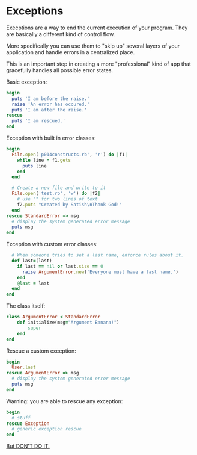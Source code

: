 # Exceptions

Execptions are a way to end the current execution of your program. They are basically a different kind of control flow.

More specifically you can use them to "skip up" several layers of your application and handle errors in a centralized place.

This is an important step in creating a more "professional" kind of app that gracefully handles all possible error states.

Basic exception:
```ruby
begin
  puts 'I am before the raise.'
  raise 'An error has occured.'
  puts 'I am after the raise.'
rescue
  puts 'I am rescued.'
end
```

Exception with built in error classes:
```ruby
begin
  File.open('p014constructs.rb', 'r') do |f1|
    while line = f1.gets
      puts line
    end
  end

  # Create a new file and write to it
  File.open('test.rb', 'w') do |f2|
    # use "" for two lines of text
    f2.puts "Created by Satish\nThank God!"
  end
rescue StandardError => msg
  # display the system generated error message
  puts msg
end
```

Exception with custom error classes:
```ruby
  # When someone tries to set a last name, enforce rules about it.
  def last=(last)
    if last == nil or last.size == 0
      raise ArgumentError.new('Everyone must have a last name.')
    end
    @last = last
  end
end
```

The class itself:
```ruby
class ArgumentError < StandardError
    def initialize(msg="Argument Banana!")
        super
    end
end
```

Rescue a custom exception:
```ruby
begin
  User.last
rescue ArgumentError => msg
  # display the system generated error message
  puts msg
end
```

Warning: you are able to rescue any exception:
```ruby
begin
  # stuff
rescue Exception
  # generic exception rescue
end
```

[But DON'T DO IT.](https://robots.thoughtbot.com/rescue-standarderror-not-exception)
